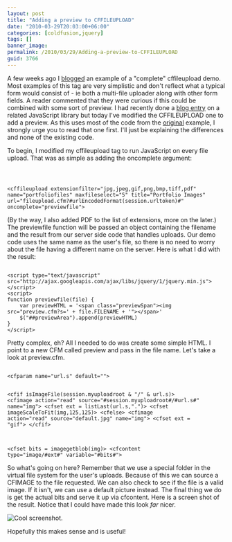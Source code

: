 ```yaml
---
layout: post
title: "Adding a preview to CFFILEUPLOAD"
date: "2010-03-29T20:03:00+06:00"
categories: [coldfusion,jquery]
tags: []
banner_image: 
permalink: /2010/03/29/Adding-a-preview-to-CFFILEUPLOAD
guid: 3766
---
```


A few weeks ago I <a href="http://www.raymondcamden.com/index.cfm/2010/3/5/ColdFusion-9-Multifile-Uploader--Complete-Example">blogged</a> an example of a "complete" cffileupload demo. Most examples of this tag are very simplistic and don't reflect what a typical form would consist of - ie both a multi-file uploader along with other form fields. A reader commented that they were curious if this could be combined with some sort of preview. I had recently done a <a href="http://www.coldfusionjedi.com/index.cfm/2010/3/8/Ajax-Image-Uploads-with-Previews">blog entry</a> on a related JavaScript library but today I've modified the CFFILEUPLOAD one to add a preview. As this uses most of the code from the <a href="http://www.coldfusionjedi.com/index.cfm/2010/3/5/ColdFusion-9-Multifile-Uploader--Complete-Example">original</a> example, I strongly urge you to read that one first. I'll just be explaining the differences and none of the existing code.
<!--more-->
<p/>
To begin, I modified my cffileupload tag to run JavaScript on every file upload. That was as simple as adding the oncomplete argument:

<p/>

<code>

&lt;cffileupload extensionfilter="jpg,jpeg,gif,png,bmp,tiff,pdf" name="portfoliofiles"
	 maxfileselect="5" title="Portfolio Images" url="fileupload.cfm?#urlEncodedFormat(session.urltoken)#"
	 oncomplete="previewfile"&gt;
</code>

<p/>

(By the way, I also added PDF to the list of extensions, more on the later.) The previewfile function will be passed an object containing the filename and the result from our server side code that handles uploads. Our demo code uses the same name as the user's file, so there is no need to worry about the file having a different name on the server. Here is what I did with the result:

<p/>

<code>
&lt;script type="text/javascript" src="http://ajax.googleapis.com/ajax/libs/jquery/1/jquery.min.js"&gt;&lt;/script&gt;
&lt;script&gt;
function previewfile(file) {
	var previewHTML = '&lt;span class="previewSpan"&gt;&lt;img src="preview.cfm?s=' + file.FILENAME + '"&gt;&lt;/span&gt;'
	$("##previewArea").append(previewHTML)
}
&lt;/script&gt;
</code>

<p/>

Pretty complex, eh? All I needed to do was create some simple HTML. I point to a new CFM called preview and pass in the file name. Let's take a look at preview.cfm. 

<p/>

<code>
&lt;cfparam name="url.s" default=""&gt;

&lt;cfif isImageFile(session.myuploadroot & "/" & url.s)&gt;
	&lt;cfimage action="read" source="#session.myuploadroot#/#url.s#" name="img"&gt;
	&lt;cfset ext = listLast(url.s,".")&gt;
	&lt;cfset imageScaleToFit(img,125,125)&gt;
&lt;cfelse&gt;
	&lt;cfimage action="read" source="default.jpg" name="img"&gt;
	&lt;cfset ext = "gif"&gt;
&lt;/cfif&gt;


&lt;cfset bits = imagegetblob(img)&gt;
&lt;cfcontent type="image/#ext#" variable="#bits#"&gt;
</code>

<p/>

So what's going on here? Remember that we use a special folder in the virtual file system for the user's uploads. Because of this we can source a CFIMAGE to the file requested. We can also check to see if the file is a valid image. If it isn't, we can use a default picture instead. The final thing we do is get the actual bits and serve it up via cfcontent. Here is a screen shot of the result. Notice that I could have made this look <i>far</i> nicer. 

<p/>

<img src="https://static.raymondcamden.com/images/cfjedi/Screen shot 2010-03-29 at 6.26.26 PM.png" title="Cool screenshot." />

<p/>

Hopefully this makes sense and is useful!